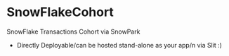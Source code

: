 # SnowFlakeCohort
SnowFlake Transactions Cohort via SnowPark

- Directly Deployable/can be hosted stand-alone as your app/n via Slit :)

